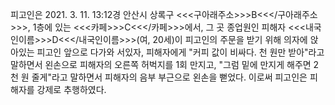 피고인은 2021. 3. 11. 13:12경 안산시 상록구 <<<구아래주소>>>B<<</구아래주소>>>, 1층에 있는 <<<카페>>>C<<</카페>>>에서, 그 곳 종업원인 피해자 <<<내국인이름>>>D<<</내국인이름>>>(여, 20세)이 피고인의 주문을 받기 위해 의자에 앉아있는 피고인 앞으로 다가와 서있자, 피해자에게 "커피 값이 비싸다. 천 원만 받아"라고 말하면서 왼손으로 피해자의 오른쪽 허벅지를 1회 만지고, "그럼 밑에 만지게 해주면 2천 원 줄게"라고 말하면서 피해자의 음부 부근으로 왼손을 뻗었다.
이로써 피고인은 피해자를 강제로 추행하였다.
